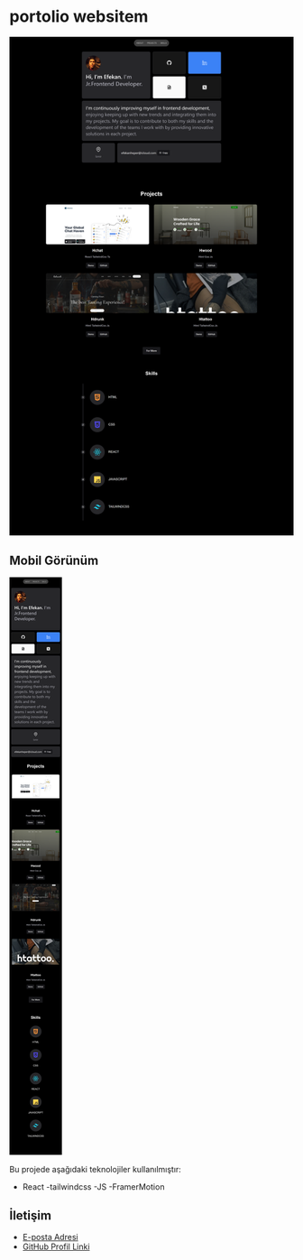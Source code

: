 # portolio websitem

![Design preview](./src/design/design1.png)

## Mobil Görünüm

![Design preview](./src/design/design2.png)

Bu projede aşağıdaki teknolojiler kullanılmıştır:

- React
  -tailwindcss
  -JS
  -FramerMotion

## İletişim

- [E-posta Adresi](efekanheper@icloud.com)
- [GitHub Profil Linki](https://github.com/efekanheper)
